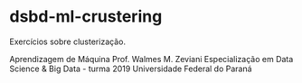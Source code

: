 # dsbd-ml-crustering

Exercícios sobre clusterização.

Aprendizagem de Máquina
Prof. Walmes M. Zeviani
Especialização em Data Science & Big Data - turma 2019
Universidade Federal do Paraná
